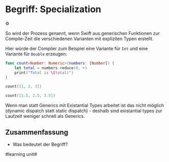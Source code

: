 # Begriff: Specialization
⚙️

So wird der Prozess genannt, wenn Swift aus generischen Funktionen zur Compile-Zeit die verschiedenen Varianten mit expliziten Typen erstellt.

Hier würde der Compiler zum Beispiel eine Variante für `Int` und eine Variante für `Double` erzeugen:


```swift
func count<Number: Numeric>(numbers: [Number]) {
    let total = numbers.reduce(0, +)
    print("Total is \(total)")
}
```

```swift
count([1, 2, 3])
```

```swift
count([1.5, 2.5, 3.5])
```

Wenn man statt Generics mit Existantial Types arbeitet ist das nicht möglich (dynamic dispatch statt static dispatch) - deshalb sind existantial types zur Laufzeit weniger schnell als Generics.

## Zusammenfassung
- Was bedeutet der Begriff?



#learning unit#